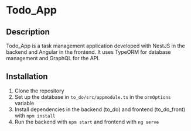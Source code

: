 # Todo_App
## Description
Todo_App is a task management application developed with NestJS in the backend and Angular in the frontend. It uses TypeORM for database management and GraphQL for the API.
## Installation
1. Clone the repository
2. Set up the database in `to_do/src/appmodule.ts` in the `ormOptions` variable
2. Install dependencies in the backend (to_do) and frontend (to_do_front) with `npm install`
3. Run the backend with `npm start` and frontend with `ng serve`